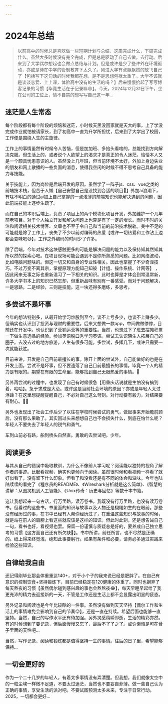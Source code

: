 ```yaml
---

---
```


# 2024年总结

> 以前高中的时候总是喜欢做一些短期计划与总结，这周完成什么，下周完成什么。虽然大多时候没有完全完成，但是总是驱动了自己去做，去行动。后来到了大学偶尔想起也会做点总结与计划。但是或许是少了些许外在环境驱动，亦或是待在中学的管制教育下太久了。刚进大学有点飘飘然的放飞自己了【包括写下这句话的时候我都在想，是不是思想包袱太重了。大学不该就是谈谈恋爱、上上课，体验高中没有的生活的吗？】后来慢慢拾起了写写博客记录的习惯【毕竟生活在于记录嘛😄】。今天，2024年12月31日下午，坐在公司的工位上，情不自禁的想写写自己这一年...

## 迷茫是人生常态

每个阶段都有每个阶段的烦恼和迷茫，小时候天黑没回家就是天大的事，上了学没完成作业就怕被请家长，到了初高中一直为升学所担忧，后来到了大学出了校园，工作便是围绕人生的主旋律。

工作上的事情虽然有时候令人苦恼，但是加加班、多抬头看啥的，总能找到方向解决克服。但生活上的，或者说个人欲望上的渴求才是真正的令人迷茫。恰恰本人又是一个颇具忧患意识的人。虽然没上几年班，但当前环境不太好，外加上身边失业的朋友和网上散播的一些负面的消息，使得我空闲的时候不得不思考自己具备的能力与技能。

关于技能上，因为岗位是后端开发的原因。虽然学了一阵子js、css、vue之类的前端技术栈，但苦于人懒【自己安慰自己是没找到合适的项目🤣】外加ai浪潮下，有啥不明白的通过ai加上自己掌握的一点浅薄的前端知识也能解决遇到的问题，因此前端技能上逐步生疏了。

而在自己的本职后端上，负责了项目上的两个模块化项目开发，外加维护一个几年前老项目。对于个人独立开发和解决问题上也算是有了一定的增长。而时不时的关注和阅读相关技术博客、文章也不至于令自己和当前的前沿技术脱轨。美中不足的可能就是除了工作上，丧失了不少以前对编码的热爱【或许一切热爱和工作沾上边都会变味吧😅】，工作之外编码的时间少了许多。

除了后端，今年对技术这块感触更多的可能是解决问题的能力以及保持知其然知其所以然的探索心吧。在项目现场可能会遇到不是你所熟悉的问题。比如网络波动，比如电脑问题啥的。但这一切又和自身的专业性相关。因此也掌握了不少奇淫技巧。不过万变不离其宗，掌握原理方能知己知彼【计组、操作系统、计网等】
，因此闲来无事之际也重新温习了一下相关的知识。此时也算是才体会到常温常新，许多大学书本上的知识已然忘却，但重新品味有别有一番感受。而对于问题解决，一是思路，二是经验，三则是技能。这一块还得多磨练，多思考。

## 多尝试不是坏事

今年的想法特别多，从最开始学习炒股到至今，谈不上亏多少，也谈不上赚多少。但确实也认识到了投资与理财的重要性。后来又想做一款app，中间做做停停，目前还在开发中。也认识到了营销运营等的重要性。当然，也想过下了班去摆摊积累一下做生意选品的经验。参加英语脱口秀学习英语。尝试去认识陌生人拓展自己的圈子。去没去过的地方旅游。人生有很多可能，多尝试，多挥几下，或许只需要一次就能获胜。

目前来讲，开发是自己目前最擅长的事。除开上面的尝试外，自己能做好的也是在开发上面。尝试不是坏事，但不要遗落了自己目前最擅长的事情。毕竟一个人的精力是有限的。期望在有限的生命里，能够找到自己无限热爱的事情。🌹

另外再尝试的过程中，也发现了自己有时候很急【用重庆话说就是生怕没有搞到着，哈哈】。急于求成是大忌。或许这是当前社会环境的原因？亦或是年轻人太过浮躁？在这里想提醒提醒自己，不必对自己这么苛刻。对行动要有毅力，对结果要有耐心。💪🏻

另外也发现出了社会工作后少了以往在学校时候尝试的勇气，做起事来开始瞻前顾后，没有那么果敢了。其实回过头来想想自己也不会损失什么，到底在怕什么呢？年轻人不要失去了年轻人的锐气和勇气。

车到山前必有路，船到桥头自然直。勇敢的去尝试吧。少年。


## 阅读更多

与其从自己的错误中吸取教训，为什么不像前人学习呢？阅读能以独特的视角了解作者的事迹。比起看视频，确实也更倾向于阅读。虽然很时候和看视频一样看了就好似看了，没有留下什么印象。但看了和没看还是有不同的体会和滋味。今年也陆陆续续的看完了《程序员的README》、《Wireshark分析就是这么简单》、《智慧的讲解：从图灵机到人工智能》、《Unix传奇：历史与回忆》等数十本书籍。

这让我想起来一句古话，行万里路，读万卷书。我既没有行万里路，也没有读万卷书。但看过的这些书，书里面的知识与故事以及人物还是栩栩如生的在眼前。那些没有经历过的事，在书中已经有人帮你经历过了，在重温这些知识与故事的时候，就是站在前人的肩膀上看这些就应该是这样的知识。但此时此刻，还是想告诫自己一句，看书也好，看视频也罢。保留一份谨慎与质疑总是好的，要养成自己独立思考的习惯【这方面自己还有所欠缺🥹】。书中所讲，前任所言，也不尽然是正确的。纸上得来终觉浅，绝知此事要躬行。如果有条件和必要，请务必多通过实践来检验这些知识。

## 自律给我自由

还记得刚毕业那会体重重达140+，对于小个子的我来说已经是肥胖了。在自己有意识的控制饮食+坚持锻炼下，目前已经稳定在120健康的体重了。同时也摒弃了每天熬夜的习惯【虽然偶尔碰到感兴趣的事也会熬熬夜😂】，每天早睡早起给了我更充沛的精力去迎接新的一天，不管是工作还是生活上都不会显露出明显的疲态。

另外记录和阅读也是今年比较酷的一件事。虽然没有做到天天坚持【偶尔工作和生活上的事情难免会影响到自己的节奏😝】，还是一直在持续。希望后面也能够一直坚持。当然，自己的写作水平还有待加强。另外灵感稍瞬即逝，生活的精彩亦然。有的时候想到了要记录，但后面慢慢又忘了，最后不了了之了。或许懒惰是可在骨子里面的天性吧...

当然，写作记录、阅读和锻炼都是值得坚持一生的事情。往后的日子里，希望能够保持...

## 一切会更好的

作为一个二十几岁的年轻人，有着太多事情没有弄清楚。但我想，我们就像太空中的一粒尘埃一样微不足道，不要太过迷茫，当然也不要妄自菲薄。做一些自己认为正确的事情，享受生活的派对吧。不要试图预测太多未来，专注于日常行动。2025，一切都会更好...









